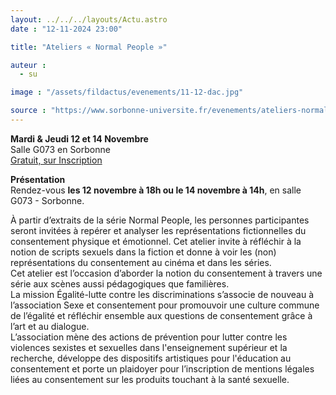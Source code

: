 ```yaml
---
layout: ../../../layouts/Actu.astro
date : "12-11-2024 23:00"

title: "Ateliers « Normal People »"

auteur :
  - su

image : "/assets/fildactus/evenements/11-12-dac.jpg"

source : "https://www.sorbonne-universite.fr/evenements/ateliers-normal-people"
---
```


__Mardi & Jeudi 12 et 14 Novembre__  
Salle G073 en Sorbonne  
[Gratuit, sur Inscription](https://www.billetweb.fr/ateliers-normal-people)

__Présentation__  
Rendez-vous __les 12 novembre à 18h ou le 14 novembre à 14h__, en salle G073 - Sorbonne.

À partir d’extraits de la série Normal People, les personnes participantes seront invitées à repérer et analyser les représentations fictionnelles du consentement physique et émotionnel. Cet atelier invite à réfléchir à la notion de scripts sexuels dans la fiction et donne à voir les (non) représentations du consentement au cinéma et dans les séries.  
Cet atelier est l’occasion d’aborder la notion du consentement à travers une série aux scènes aussi pédagogiques que familières.  
La mission Égalité-lutte contre les discriminations s’associe de nouveau à l’association Sexe et consentement pour promouvoir une culture commune de l’égalité et réfléchir ensemble aux questions de consentement grâce à l’art et au dialogue.  
L’association mène des actions de prévention pour lutter contre les violences sexistes et sexuelles dans l'enseignement supérieur et la recherche, développe des dispositifs artistiques pour l'éducation au consentement et porte un plaidoyer pour l’inscription de mentions légales liées au consentement sur les produits touchant à la santé sexuelle.